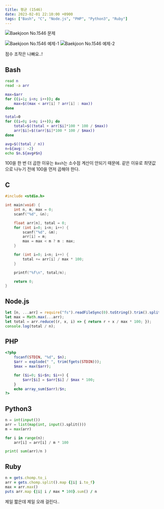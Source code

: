 ```yaml
---
title: 평균 (1546)
date: 2023-02-01 22:10:00 +0900
tags: ["Bash", "C", "Node.js", "PHP", "Python3", "Ruby"]
---
```


![Baekjoon No.1546 문제](https://cdn.jsdelivr.net/gh/kimzuni/cdn/blog/baekjoon-1546-1.png)

<Imgbox>

![Baekjoon No.1546 예제-1](https://cdn.jsdelivr.net/gh/kimzuni/cdn/blog/baekjoon-1546-2.png)
![Baekjoon No.1546 예제-2](https://cdn.jsdelivr.net/gh/kimzuni/cdn/blog/baekjoon-1546-3.png)

</Imgbox>

점수 조작은 나빠요..!

## Bash

```bash
read n
read -a arr

max=$arr
for ((i=1; i<n; i++)); do
	max=$((max < arr[i] ? arr[i] : max))
done

total=0
for ((i=0; i<n; i++)); do
	total=$((total + arr[$i]*100 * 100 / $max))
	arr[$i]=$((arr[$i]*100 * 100 / $max))
done

avg=$((total / n))
n=${avg:: -2}
echo $n.${avg#$n}
```

100을 한 번 더 곱한 이유는 `Bash`는 소수점 계산이 안되기 때문에.
같은 이유로 최댓값으로 나누기 전에 100을 먼저 곱해야 한다.

## C

```c
#include <stdio.h>

int main(void) {
	int n, m, max = 0;
	scanf("%d", &n);

	float arr[n], total = 0;
	for (int i=0; i<n; i++) {
		scanf("%d", &m);
		arr[i] = m;
		max = max < m ? m : max;
	}

	for (int i=0; i<n; i++) {
		total += arr[i] / max * 100;
	}

	printf("%f\n", total/n);

	return 0;
}
```

## Node.js

```javascript
let [n, ...arr] = require("fs").readFileSync(0).toString().trim().split(/ |\n/).map(Number);
let max = Math.max(...arr);
let total = arr.reduce((r, x, i) => { return r + x / max * 100; });
console.log(total / n);
```

## PHP

```php
<?php
	fscanf(STDIN, "%d", $n);
	$arr = explode(" ", trim(fgets(STDIN)));
	$max = max($arr);

	for ($i=0; $i<$n; $i++) {
		$arr[$i] = $arr[$i] / $max * 100;
	}
	echo array_sum($arr)/$n;
?>
```

## Python3

```python
n = int(input())
arr = list(map(int, input().split()))
m = max(arr)

for i in range(n):
    arr[i] = arr[i] / m * 100

print( sum(arr)/n )
```

## Ruby

```ruby
n = gets.chomp.to_i
arr = gets.chomp.split().map {|i| i.to_f}
max = arr.max()
puts arr.map {|i| i / max * 100}.sum() / n
```

제일 짧은데 제일 오래 걸린다..
